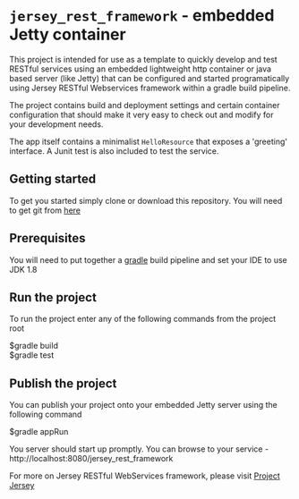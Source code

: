 # <code>jersey_rest_framework</code>  - embedded Jetty container

This project is intended for use as a template to quickly develop and test RESTful services using an embedded lightweight http container or java based server (like Jetty) that can be configured and started programatically using Jersey RESTful Webservices framework within a gradle build pipeline.

The project contains build and deployment settings and certain container configuration that should make it very easy to check out and modify for your development needs.

The app itself contains a minimalist <code>HelloResource</code> that exposes a 'greeting' interface. A Junit test is also included to test the service.

## Getting started

To get you started simply clone or download this repository. You will need to get git from <a href="https://git-scm.com/">here</a>

## Prerequisites

You will need to put together a <a href="https://gradle.org/">gradle</a> build pipeline and set your IDE to use JDK 1.8

## Run the project

To run the project enter any of the following commands from the project root

$gradle build <br>
$gradle test

## Publish the project

You can publish your project onto your embedded Jetty server using the following command

$gradle appRun

You server should start up promptly. You can browse to your service - http://localhost:8080/jersey_rest_framework

For more on Jersey RESTful WebServices framework, please visit <a href="https://jersey.github.io/">Project Jersey</a>
